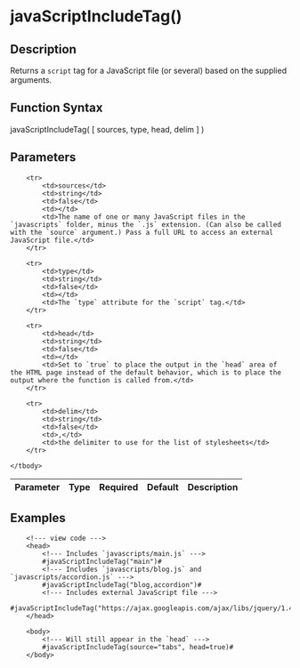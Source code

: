 # javaScriptIncludeTag()

## Description
Returns a `script` tag for a JavaScript file (or several) based on the supplied arguments.

## Function Syntax
javaScriptIncludeTag( [ sources, type, head, delim ] )


## Parameters
<table>
	<thead>
		<tr>
			<th>Parameter</th>
			<th>Type</th>
			<th>Required</th>
			<th>Default</th>
			<th>Description</th>
		</tr>
	</thead>
	<tbody>
		
		<tr>
			<td>sources</td>
			<td>string</td>
			<td>false</td>
			<td></td>
			<td>The name of one or many JavaScript files in the `javascripts` folder, minus the `.js` extension. (Can also be called with the `source` argument.) Pass a full URL to access an external JavaScript file.</td>
		</tr>
		
		<tr>
			<td>type</td>
			<td>string</td>
			<td>false</td>
			<td></td>
			<td>The `type` attribute for the `script` tag.</td>
		</tr>
		
		<tr>
			<td>head</td>
			<td>string</td>
			<td>false</td>
			<td></td>
			<td>Set to `true` to place the output in the `head` area of the HTML page instead of the default behavior, which is to place the output where the function is called from.</td>
		</tr>
		
		<tr>
			<td>delim</td>
			<td>string</td>
			<td>false</td>
			<td>,</td>
			<td>the delimiter to use for the list of stylesheets</td>
		</tr>
		
	</tbody>
</table>


## Examples
	
		<!--- view code --->
		<head>
			<!--- Includes `javascripts/main.js` --->
		    #javaScriptIncludeTag("main")#
			<!--- Includes `javascripts/blog.js` and `javascripts/accordion.js` --->
			#javaScriptIncludeTag("blog,accordion")#
			<!--- Includes external JavaScript file --->
			#javaScriptIncludeTag("https://ajax.googleapis.com/ajax/libs/jquery/1.4.4/jquery.min.js")#
		</head>
		
		<body>
			<!--- Will still appear in the `head` --->
			#javaScriptIncludeTag(source="tabs", head=true)#
		</body>

